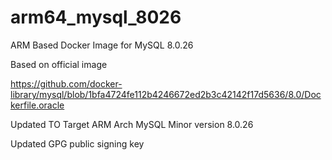 # arm64_mysql_8026
ARM Based Docker Image for MySQL 8.0.26

Based on official image

https://github.com/docker-library/mysql/blob/1bfa4724fe112b4246672ed2b3c42142f17d5636/8.0/Dockerfile.oracle

Updated TO Target
ARM Arch
MySQL Minor version 8.0.26

Updated GPG public signing key

